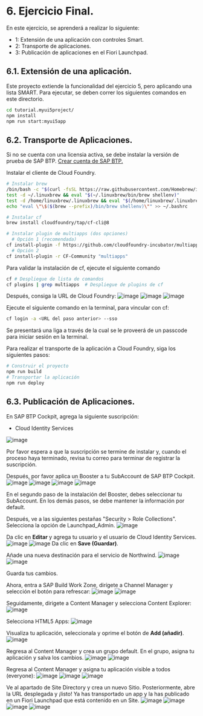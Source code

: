 # 6. Ejercicio Final.

En este ejercicio, se aprenderá a realizar lo siguiente: 
- 1: Extensión de una aplicación con controles Smart.
- 2: Transporte de aplicaciones.
- 3: Publicación de aplicaciones en el Fiori Launchpad.

## 6.1. Extensión de una aplicación. 
Este proyecto extiende la funcionalidad del ejercicio 5, pero aplicando una lista SMART. 
Para ejecutar, se deben correr los siguientes comandos en este directorio. 
```bash
cd tutorial.myui5project/
npm install
npm run start:myui5app
```

## 6.2. Transporte de Aplicaciones. 
Si no se cuenta con una licensia activa, se debe instalar la versión de prueba de SAP BTP. 
[Crear cuenta de SAP BTP.](https://developers.sap.com/tutorials/hcp-create-trial-account.html)

Instalar el cliente de Cloud Foundry. 
```bash
# Instalar brew
/bin/bash -c "$(curl -fsSL https://raw.githubusercontent.com/Homebrew/install/HEAD/install.sh)"
test -d ~/.linuxbrew && eval "$(~/.linuxbrew/bin/brew shellenv)"
test -d /home/linuxbrew/.linuxbrew && eval "$(/home/linuxbrew/.linuxbrew/bin/brew shellenv)"
echo "eval \"\$($(brew --prefix)/bin/brew shellenv)\"" >> ~/.bashrc

# Instalar cf
brew install cloudfoundry/tap/cf-cli@8

# Instalar plugin de multiapps (dos opciones)
  # Opción 1 (recomendada)
cf install-plugin -f https://github.com/cloudfoundry-incubator/multiapps-cli-plugin/releases/latest/download/multiapps-plugin.linux64
  # Opción 2
cf install-plugin -r CF-Community "multiapps"

```

Para validar la instalación de cf, ejecute el siguiente comando
```bash
cf # Despliegue de lista de comandos
cf plugins | grep multiapps  # Despliegue de plugins de cf
```

Después, consiga la URL de Cloud Foundry: 
![image](https://github.com/user-attachments/assets/6788dbd0-7e0d-41bc-8121-0b6dae261458)
![image](https://github.com/user-attachments/assets/7baf2dbe-bdb3-4bb6-88bb-418d2f6f2ad4)
![image](https://github.com/user-attachments/assets/cd34c27e-5eb0-479e-ba3e-79455a3d649c)

Ejecute el siguiente comando en la terminal, para vincular con cf:
```bash
cf login -a <URL del paso anterior> --sso
```
Se presentará una liga a través de la cual se le proveerá de un passcode para iniciar sesión en la terminal. 

Para realizar el transporte de la aplicación a Cloud Foundry, siga los siguientes pasos: 
```bash
# Construir el proyecto
npm run build
# Transportar la aplicación
npm run deploy
```

## 6.3. Publicación de Aplicaciones. 
En SAP BTP Cockpit, agrega la siguiente suscripción: 
- Cloud Identity Services
  
![image](https://github.com/user-attachments/assets/5e6e8c73-5b77-4203-bec5-43232059d96f)

Por favor espera a que la suscripción se termine de instalar y, cuando el proceso haya terminado, revisa tu correo para terminar de registrar la suscripción. 

Después, por favor aplica un Booster a tu SubAccount de SAP BTP Cockpit. 
![image](https://github.com/user-attachments/assets/b9a6d204-e7d2-4a9a-8117-c63b7244a065)
![image](https://github.com/user-attachments/assets/7af0ebbb-d209-4b37-a6de-f1a21b9e550f)
![image](https://github.com/user-attachments/assets/08e67117-5638-4168-8ef8-eb3e5f2946dc)
![image](https://github.com/user-attachments/assets/f69f7c40-5bf3-4860-8448-a5ec2ef90524)

En el segundo paso de la instalación del Booster, debes seleccionar tu SubAccount. En los demás pasos, se debe mantener la información por default. 


Después, ve a las siguientes pestañas "Security > Role Collections". Selecciona la opción de Launchpad_Admin. 
![image](https://github.com/user-attachments/assets/10978fdd-0701-488c-9f36-ebee47463202)

Da clic en __Editar__ y agrega tu usuario y el usuario de Cloud Identity Services. 
![image](https://github.com/user-attachments/assets/e60e0d97-100a-4f85-b600-e76496aaf458)
![image](https://github.com/user-attachments/assets/8f981898-12f1-46d4-83d6-819b45e4977b)
Da clic en __Save (Guardar)__.

Añade una nueva destinación para el servicio de Northwind. 
![image](https://github.com/user-attachments/assets/759b5a76-93e3-4c12-abf5-c52078d4c274)
![image](https://github.com/user-attachments/assets/5f4499ad-2a90-4a4e-8df4-ec13c848c479)

Guarda tus cambios. 

Ahora, entra a SAP Build Work Zone, dirígete a Channel Manager y selección el botón para refrescar: 
![image](https://github.com/user-attachments/assets/86f93d91-4048-4b13-a931-a4ab8e840a25)
![image](https://github.com/user-attachments/assets/dfb3278e-d418-4d83-a80e-0f238abfe073)

Seguidamente, dirigete a Content Manager y selecciona Content Explorer:
![image](https://github.com/user-attachments/assets/6fda626c-5335-4695-b64d-919599c15b6d)

Selecciona HTML5 Apps: 
![image](https://github.com/user-attachments/assets/b1927f49-d0ad-4069-b587-ee5339cccac5)

Visualiza tu aplicación, seleccionala y oprime el botón de __Add (añadir)__. 
![image](https://github.com/user-attachments/assets/57df3c80-544b-4d40-936b-6e7c60c65bac)

Regresa al Content Manager y crea un grupo default. En el grupo, asigna tu aplicación y salva los cambios. 
![image](https://github.com/user-attachments/assets/f0309adb-4adb-43ec-9b11-2939c871ced0)
![image](https://github.com/user-attachments/assets/bd61921a-b9a9-4a94-a2e4-090eb590ccd9)

Regresa al Content Manager y asigna tu aplicación visible a todos (everyone): 
![image](https://github.com/user-attachments/assets/a85d0bb8-9cc6-4079-a740-30a41393fded)
![image](https://github.com/user-attachments/assets/551cfd94-2e24-4612-a051-9966429d5ac1)
![image](https://github.com/user-attachments/assets/18de7579-fbdb-44bd-ae74-9d378514e0ac)

Ve al apartado de Site Directory y crea un nuevo Sitio. Posteriormente, abre la URL desplegada y ¡listo! Ya has transportado un app y la has publicado en un Fiori Launchpad que está contenido en un Site. 
![image](https://github.com/user-attachments/assets/ec3faf4f-3e30-4a27-a070-1e7f97ec1351)
![image](https://github.com/user-attachments/assets/fcf1304f-3b79-4e79-be2e-5cddba5e3fe1)
![image](https://github.com/user-attachments/assets/b6cd892d-d682-4d71-9486-9d206e4b98c3)
![image](https://github.com/user-attachments/assets/fccfe96f-41e6-42e5-ab96-ed5e45dc7934)

